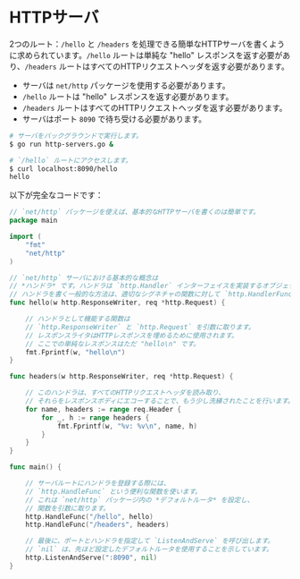 # HTTPサーバ

2つのルート：`/hello` と `/headers` を処理できる簡単なHTTPサーバを書くように求められています。`/hello` ルートは単純な "hello" レスポンスを返す必要があり、`/headers` ルートはすべてのHTTPリクエストヘッダを返す必要があります。

- サーバは `net/http` パッケージを使用する必要があります。
- `/hello` ルートは "hello" レスポンスを返す必要があります。
- `/headers` ルートはすべてのHTTPリクエストヘッダを返す必要があります。
- サーバはポート `8090` で待ち受ける必要があります。

```sh
# サーバをバックグラウンドで実行します。
$ go run http-servers.go &

# `/hello` ルートにアクセスします。
$ curl localhost:8090/hello
hello
```

以下が完全なコードです：

```go
// `net/http` パッケージを使えば、基本的なHTTPサーバを書くのは簡単です。
package main

import (
	"fmt"
	"net/http"
)

// `net/http` サーバにおける基本的な概念は
// *ハンドラ* です。ハンドラは `http.Handler` インターフェイスを実装するオブジェクトです。
// ハンドラを書く一般的な方法は、適切なシグネチャの関数に対して `http.HandlerFunc` アダプタを使うことです。
func hello(w http.ResponseWriter, req *http.Request) {

	// ハンドラとして機能する関数は
	// `http.ResponseWriter` と `http.Request` を引数に取ります。
	// レスポンスライタはHTTPレスポンスを埋めるために使用されます。
	// ここでの単純なレスポンスはただ "hello\n" です。
	fmt.Fprintf(w, "hello\n")
}

func headers(w http.ResponseWriter, req *http.Request) {

	// このハンドラは、すべてのHTTPリクエストヘッダを読み取り、
	// それらをレスポンスボディにエコーすることで、もう少し洗練されたことを行います。
	for name, headers := range req.Header {
		for _, h := range headers {
			fmt.Fprintf(w, "%v: %v\n", name, h)
		}
	}
}

func main() {

	// サーバルートにハンドラを登録する際には、
	// `http.HandleFunc` という便利な関数を使います。
	// これは `net/http` パッケージ内の *デフォルトルータ* を設定し、
	// 関数を引数に取ります。
	http.HandleFunc("/hello", hello)
	http.HandleFunc("/headers", headers)

	// 最後に、ポートとハンドラを指定して `ListenAndServe` を呼び出します。
	// `nil` は、先ほど設定したデフォルトルータを使用することを示しています。
	http.ListenAndServe(":8090", nil)
}

```
